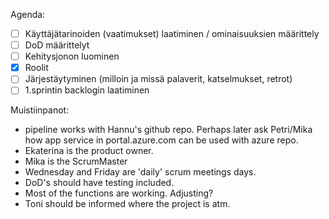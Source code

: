 Agenda:
- [ ] Käyttäjätarinoiden (vaatimukset) laatiminen / ominaisuuksien määrittely
- [ ] DoD määrittelyt
- [ ] Kehitysjonon luominen
- [x] Roolit
- [ ] Järjestäytyminen (milloin ja missä palaverit, katselmukset, retrot)
- [ ] 1.sprintin backlogin laatiminen

Muistiinpanot:

- pipeline works with Hannu's github repo. Perhaps later ask Petri/Mika how app service in portal.azure.com can be used with azure repo.
- Ekaterina is the product owner.
- Mika is the ScrumMaster
- Wednesday and Friday are 'daily' scrum meetings days.
- DoD's should have testing included.
- Most of the functions are working. Adjusting?
- Toni should be informed where the project is atm.